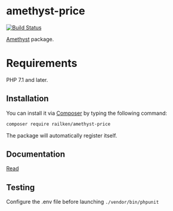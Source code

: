 # amethyst-price

[![Build Status](https://travis-ci.org/railken/amethyst-price.svg?branch=master)](https://travis-ci.org/railken/amethyst-price)

[Amethyst](https://github.com/railken/amethyst) package.

# Requirements

PHP 7.1 and later.

## Installation

You can install it via [Composer](https://getcomposer.org/) by typing the following command:

```bash
composer require railken/amethyst-price
```

The package will automatically register itself.

## Documentation

[Read](docs/index.md)

## Testing

Configure the .env file before launching `./vendor/bin/phpunit`
